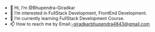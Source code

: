 - 👋 Hi, I’m @Bhupendra-Giradkar
- 👀 I’m interested in FullStack Development, FrontEnd Development.
- 🌱 I’m currently learning FullStack Development Course.
- 📫 How to reach me by Email:-giradkarbhupendra4843@gmail.com

<!---
Bhupendra-Giradkar/Bhupendra-Giradkar is a ✨ special ✨ repository because its `README.md` (this file) appears on your GitHub profile.
You can click the Preview link to take a look at your changes.
--->
